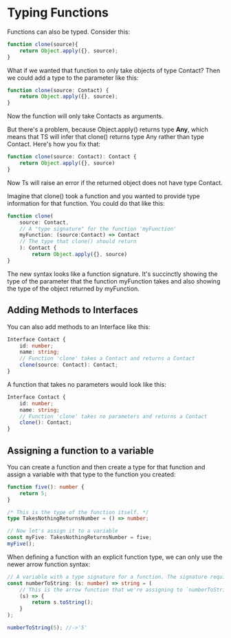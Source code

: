 # Typing Functions

Functions can also be typed. Consider this:

```js
function clone(source){
    return Object.apply({}, source);
}
```

What if we wanted that function to only take objects of type Contact? Then we could add a type to the parameter like this:

```ts
function clone(source: Contact) {
    return Object.apply({}, source);
}
```

Now the function will only take Contacts as arguments.

But there's a problem, because Object.apply() returns type **Any**, which means that TS will infer that clone() returns type Any rather than type Contact. Here's how you fix that:

```ts
function clone(source: Contact): Contact {
    return Object.apply({}, source)
}
```

Now Ts will raise an error if the returned object does not have type Contact.

Imagine that clone() took a function and you wanted to provide type information for that function. You could do that like this:

```ts
function clone(
    source: Contact,
    // A "type signature" for the function 'myFunction' 
    myFunction: (source:Contact) => Contact
    // The type that clone() should return
    ): Contact {
        return Object.apply({}, source)
}
```

The new syntax looks like a function signature. It's succinctly showing the type of the parameter that the function myFunction takes and also showing the type of the object returned by myFunction.

## Adding Methods to Interfaces

You can also add methods to an Interface like this:

```ts
Interface Contact {
    id: number;
    name: string;
    // Function 'clone' takes a Contact and returns a Contact
    clone(source: Contact): Contact;
}
```

A function that takes no parameters would look like this:

```ts
Interface Contact {
    id: number;
    name: string;
    // Function 'clone' takes no parameters and returns a Contact
    clone(): Contact;
}
```

## Assigning a function to a variable

You can create a function and then create a type for that function and assign a variable with that type to the function you created:

```ts
function five(): number {
    return 5;
}

/* This is the type of the function itself. */
type TakesNothingReturnsNumber = () => number;

// Now let's assign it to a variable
const myFive: TakesNothingReturnsNumber = five;
myFive();
```

When defining a function with an explicit function type, we can only use the newer arrow function syntax:

```ts
// A variable with a type signature for a function. The signature requires that we use the arrow function syntax
const numberToString: (s: number) => string = (
    // This is the arrow function that we're assigning to `numberToString`.
    (s) => {
        return s.toString();
    }
);

numberToString(5); //->'5'
```
